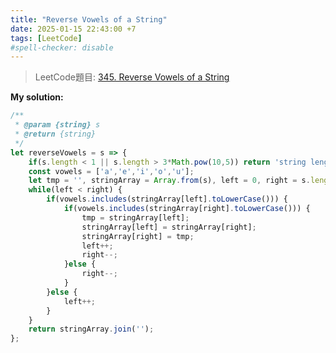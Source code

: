 ```yaml
---
title: "Reverse Vowels of a String"
date: 2025-01-15 22:43:00 +7
tags: [LeetCode]
#spell-checker: disable
---
```


> LeetCode題目: [345. Reverse Vowels of a String](https://leetcode.com/problems/reverse-vowels-of-a-string/description/?envType=study-plan-v2&envId=leetcode-75)

**My solution:**
```js
/**
 * @param {string} s
 * @return {string}
 */
let reverseVowels = s => {
    if(s.length < 1 || s.length > 3*Math.pow(10,5)) return 'string length has error';
    const vowels = ['a','e','i','o','u'];
    let tmp = '', stringArray = Array.from(s), left = 0, right = s.length - 1;
    while(left < right) {
        if(vowels.includes(stringArray[left].toLowerCase())) {
            if(vowels.includes(stringArray[right].toLowerCase())) {
                tmp = stringArray[left];
                stringArray[left] = stringArray[right];
                stringArray[right] = tmp;
                left++;
                right--;
            }else {
                right--;
            }
        }else {
            left++;
        }
    }
    return stringArray.join('');
};
```
